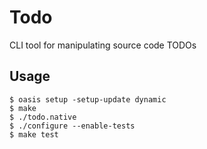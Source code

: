 # Todo

CLI tool for manipulating source code TODOs

## Usage

```console
$ oasis setup -setup-update dynamic
$ make
$ ./todo.native
$ ./configure --enable-tests
$ make test
```
